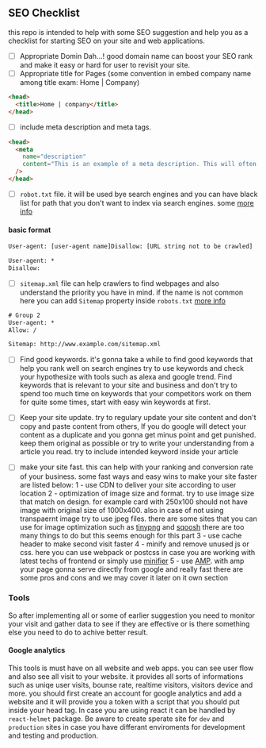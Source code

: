 ## SEO Checklist

this repo is intended to help with some SEO suggestion and help you as a checklist for starting SEO on your site and web applications.

- [ ] Appropriate Domin Dah...! 
good domain name can boost your SEO rank and make it easy or hard for user to revisit your site.
- [ ] Appropriate title for Pages (some convention in embed company name among title exam: Home | Company)‍‍‍‍‍‍

```html
<head>
  <title>Home | company</title>
</head>
```

- [ ] include meta description and meta tags.

```html
<head>
  <meta
    name="description"
    content="This is an example of a meta description. This will often show up in search results."
  />
</head>
```
- [ ] `robot.txt` file. it will be used bye search engines and you can have black list for path that you don't want to index via search engines. some  [more info](https://moz.com/learn/seo/robotstxt)

#### basic format
```txt
User-agent: [user-agent name]Disallow: [URL string not to be crawled]
```
```txt
User-agent: *
Disallow:
```

- [ ] `sitemap.xml` file can help crawlers to find webpages and also understand the priority you have in mind. if the name is not common here you can add `Sitemap` property inside `robots.txt` [more info](https://stackoverflow.com/questions/23041115/what-should-be-the-name-of-sitemap-file-while-submitting-to-google-webmasters)
```txt
# Group 2
User-agent: *
Allow: /

Sitemap: http://www.example.com/sitemap.xml
```


- [ ] Find good keywords. it's gonna take a while to find good keywords that help you rank well on search engines try to use keywords and check your hypothesize with tools such as alexa and google trend. Find keywords that is relevant to your site and business and don't try to spend too much time on keywords that your competitors work on them for quite some times, start with easy win keywords at first.

- [ ] Keep your site update. try to regulary update your site content and don't copy and paste content from others, If you do google will detect your content as a duplicate and you gonna get minus point and get punished. keep them original as possible or try to write your understanding from a article you read. try to include intended keyword inside your article

- [ ] make your site fast. this can help with your ranking and conversion rate of your business. some fast ways and easy wins to make your site faster are listed below:
1 - use CDN to deliver your site according to user location
2 - optimization of image size and format. try to use image size that match on design. for example card with 250x100 should not have image with original size of 1000x400. also in case of not using transpaernt image try to use jpeg files. there are some sites that you can use for image optimization such as [tinypng](https://tinypng.com/) and [sqoosh](https://squoosh.app/) there are too many things to do but this seems enough for this part
3 - use cache header to make second visit faster
4 - minify and remove unused js or css. here you can use webpack or postcss in case you are working with latest techs of frontend or simply use [minifier](https://www.minifier.org/)
5 - use [AMP](https://developers.google.com/amp). with amp your page gonna serve directly from google and really fast there are some pros and cons and we may cover it later on it own section

### Tools
So after implementing all or some of earlier suggestion you need to monitor your visit and gather data to see if they are effective or is there something else you need to do to achive better result. 

#### Google analytics
This tools is must have on all website and web apps. you can see user flow and also see all visit to your website. it provides all sorts of informations such as uniqe user visits, bounse rate, realtime visitors, visitors device and more.
you should first create an account for google analytics and add a website and it will provide you a token with a script that you should put inside your head tag. In case you are using react it can be handled by `react-helmet` package. Be aware to create sperate site for `dev` and `production` sites in case you have differant enviroments for development and testing and production. 